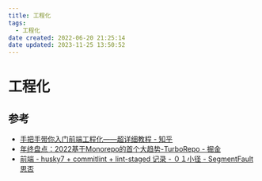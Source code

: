 ```yaml
---
title: 工程化
tags:
  - 工程化
date created: 2022-06-20 21:25:14
date updated: 2023-11-25 13:50:52
---
```


# 工程化

## 参考

- [手把手带你入门前端工程化——超详细教程 - 知乎](https://zhuanlan.zhihu.com/p/276458191)
- [年终盘点：2022基于Monorepo的首个大趋势-TurboRepo - 掘金](https://juejin.cn/post/7051929587852247077)
- [前端 - husky7 + commitlint + lint-staged 记录 - ０１小径 - SegmentFault 思否](https://segmentfault.com/a/1190000040418948)
